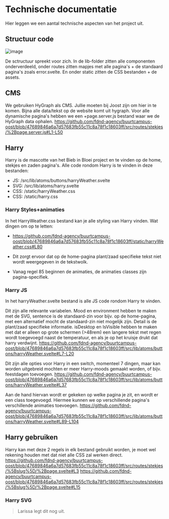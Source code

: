 # Technische documentatie
Hier leggen we een aantal technische aspecten van het project uit.

## Structuur code
![image](https://github.com/user-attachments/assets/ade5daa9-5f3d-4d1f-a5fb-ac07d917ab2a)

De sctructuur spreekt voor zich. In de lib-folder zitten alle componenten onderverdeeld, onder routes zitten mapjes met alle pagina's + de standaard pagina's zoals error.svelte. En onder static zitten de CSS bestanden + de assets.

## CMS
We gebruiken HyGraph als CMS. Jullie moeten bij Joost zijn om hier in te komen. Bijna alle data/tekst op de website komt uit hygraph. Voor alle dynamische pagina's hebben we een +page.server.js bestand waar we de HyGraph data ophalen.
https://github.com/fdnd-agency/buurtcampus-oost/blob/47689846a6a7d57683fb55c11c8a78f1c18603ff/src/routes/stekjes/%2Bpage.server.js#L1-L50

## Harry
Harry is de mascotte van het Bieb in Bloei project en te vinden op de home, stekjes en zaden pagina's. 
Alle code rondom Harry is te vinden in deze bestanden:
- JS: /src/lib/atoms/buttons/harryWeather.svelte
- SVG: /src/lib/atoms/harry.svelte
- CSS: /static/harryWeather.css
- CSS: /static/harry.css

### Harry Styles+animaties
In het HarryWeather.css bestand kan je alle styling van Harry vinden. Wat dingen om op te letten:
- https://github.com/fdnd-agency/buurtcampus-oost/blob/47689846a6a7d57683fb55c11c8a78f1c18603ff/static/harryWeather.css#L80
- Dit zorgt ervoor dat op de home-pagina plant/zaad specifieke tekst niet wordt weergegeven in de tekstwolk.

- Vanag regel 85 beginnen de animaties, de animaties classes zijn pagina-specifiek. 

### Harry JS
In het harryWeather.svelte bestand is alle JS code rondom Harry te vinden.

Dit zijn alle relevante variabelen. Mood en environment hebben te maken met de SVG, sentence is de standaard-zin voor bijv. op de home-pagina, met een alternatief mocht de standaard-zin niet mogelijk zijn. Detail is de plant/zaad specifieke informatie. isDesktop en IsVisible hebben te maken met dat er alleen op grote schermen (>48rem) een langere tekst met regen wordt toegevoegd naast de temperatuur, en als je op het kruisje drukt dat harry verdwijnt. 
https://github.com/fdnd-agency/buurtcampus-oost/blob/47689846a6a7d57683fb55c11c8a78f1c18603ff/src/lib/atoms/buttons/harryWeather.svelte#L7-L20

Dit zijn alle opties voor Harry in een switch, momenteel 7 dingen, maar kan worden uitgebreid mochten er meer Harry-moods gemaakt worden, of bijv. feestdagen toevoegen.
https://github.com/fdnd-agency/buurtcampus-oost/blob/47689846a6a7d57683fb55c11c8a78f1c18603ff/src/lib/atoms/buttons/harryWeather.svelte#L37

Aan de hand hiervan wordt er gekeken op welke pagina je zit, en wordt er een class toegevoegd. Hiermee kunnen we op verschillende pagina's verschillende animaties toevoegen.
https://github.com/fdnd-agency/buurtcampus-oost/blob/47689846a6a7d57683fb55c11c8a78f1c18603ff/src/lib/atoms/buttons/harryWeather.svelte#L89-L104

## Harry gebruiken
Harry kan met deze 2 regels in elk bestand gebruikt worden, je moet wel rekening houden met dat niet alle CSS zal werken direct.
https://github.com/fdnd-agency/buurtcampus-oost/blob/47689846a6a7d57683fb55c11c8a78f1c18603ff/src/routes/stekjes/%5Bslug%5D/%2Bpage.svelte#L3
https://github.com/fdnd-agency/buurtcampus-oost/blob/47689846a6a7d57683fb55c11c8a78f1c18603ff/src/routes/stekjes/%5Bslug%5D/%2Bpage.svelte#L15

### Harry SVG
> Larissa legt dit nog uit.
